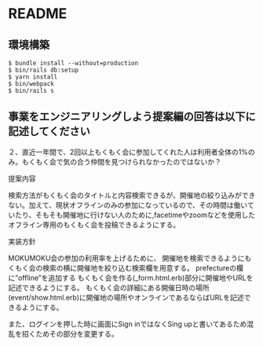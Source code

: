 # README

## 環境構築
```
$ bundle install --without=production
$ bin/rails db:setup
$ yarn install
$ bin/webpack
$ bin/rails s
```

## 事業をエンジニアリングしよう提案編の回答は以下に記述してください
２、直近一年間で、2回以上もくもく会に参加してくれた人は利用者全体の1%のみ。もくもく会で気の合う仲間を見つけられなかったのではないか？

提案内容

検索方法がもくもく会のタイトルと内容検索できるが、開催地の絞り込みができない。加えて、現状オフラインのみの参加になっているので、その時間は働いていたり、そもそも開催地に行けない人のために,facetimeやzoomなどを使用したオフライン専用のもくもく会を投稿できるようにする。


実装方針

 MOKUMOKU会の参加の利用率を上げるために、
   開催地を検索できるようにもくもく会の検索の横に開催地を絞り込む検索欄を用意する。
   prefectureの欄に”offline”を追加する
   もくもく会を作る(_form.html.erb)部分に開催地やURLを記述できるようにする。
   もくもく会の詳細にある開催日時の場所(event/show.html.erb)に開催地の場所やオンラインであるならばURLを記述できるようにする。

   また、ログインを押した時に画面にSign inではなくSing upと書いてあるため混乱を招くためその部分を変更する。